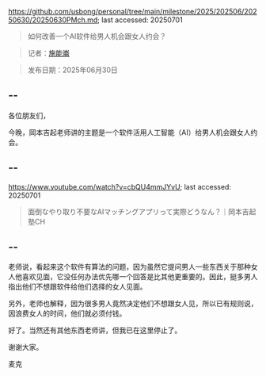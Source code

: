 https://github.com/usbong/personal/tree/main/milestone/2025/202506/20250630/20250630PMch.md; last accessed: 20250701

> 如何改善一个AI软件给男人机会跟女人约会？

> 记者：[施能崙](https://www.linkedin.com/in/michaelsyson/)

> 发布日期：2025年06月30日

## --

各位朋友们，

今晚，岡本吉起老师讲的主题是一个软件活用人工智能（AI）给男人机会跟女人约会。

## --

https://www.youtube.com/watch?v=cbQU4mmJYvU; last accessed: 20250701

> 面倒なやり取り不要なAIマッチングアプリって実際どうなん？｜岡本吉起塾CH

## --

老师说，看起来这个软件有算法的问题，因为虽然它提问男人一些东西关于那种女人他喜欢见面，它没任何办法优先哪一个回答是比其他更重要的。因此，挺多男人指出他们不想跟软件给他们选择的女人见面。

另外，老师也解释，因为很多男人竟然决定他们不想跟女人见，所以已有规则说，因浪费女人的时间，他们就必须付钱。

好了。当然还有其他东西老师讲，但我已在这里停止了。

谢谢大家。

麦克
